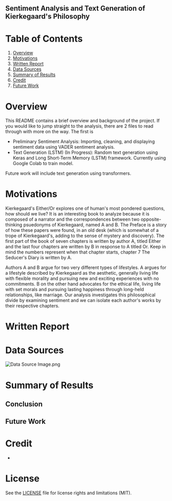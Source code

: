 ## Sentiment Analysis and Text Generation of Kierkegaard's Philosophy  


# Table of Contents


1. [Overview](#Overview)
2. [Motivations](#Motivations)
3. [Written Report](#Written-Report)
4. [Data Sources](#Data-Sources)
5. [Summary of Results](#Summary-of-Results)
6. [Credit](#Credit)
7. [Future Work](#Future-Work)


# Overview
This README contains a brief overview and background of the project. If you would like to jump straight to the analysis, there are 2 files to read through with more on the way. The first is 
- Preliminary Sentiment Analysis: Importing, cleaning, and displaying sentiment data using VADER sentiment analysis.
- Text Generation (LSTM) (In Progress): Random text generation using Keras and Long Short-Term Memory (LSTM) framework. Currently using Google Colab to train model.

Future work will include text generation using transformers.


# Motivations
Kierkegaard's Either/Or explores one of human's most pondered questions, how should we live? It is an interesting book to analyze because it is composed of a narrator and the correspondences between two opposite-thinking psuedonyms of Kierkegaard, named A and B. The Preface is a story of how these papers were found, in an old desk (which is somewhat of a trope of Kierkegaard's, adding to the sense of mystery and discovery). The first part of the book of seven chapters is written by author A, titled Either and the last four chapters are written by B in response to A titled Or. Keep in mind the numbers represent when that chapter starts, chapter 7 The Seducer's Diary is written by A.

Authors A and B argue for two very different types of lifestyles. A argues for a lifestyle described by Kierkegaard as the aesthetic, generally living life with flexible morality and pursuing new and exciting experiences with no commitments. B on the other hand advocates for the ethical life, living life with set morals and pursuing lasting happiness through long-held relationships, like marriage. Our analysis investigates this philosophical divide by examining sentiment and we can isolate each author's works by their respective chapters.


# Written Report


# Data Sources


![Data Source Image.png](https://github.com/pkm29/big_data_final_project3/raw/master/Artboard%201.png)





# Summary of Results 



## Conclusion



## Future Work


# Credit
- 


# License
See the [LICENSE](https://github.com/pkm29/big_data_final_project3/blob/master/LICENSE.md) file for license rights and limitations (MIT).
